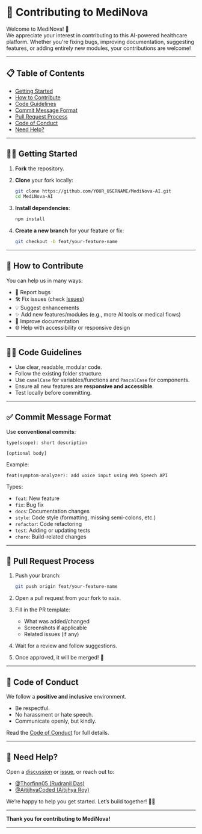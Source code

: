 # 🤝 Contributing to MediNova

Welcome to MediNova! 🎉  
We appreciate your interest in contributing to this AI-powered healthcare platform. Whether you're fixing bugs, improving documentation, suggesting features, or adding entirely new modules, your contributions are welcome!

---

## 📋 Table of Contents

- [Getting Started](#getting-started)
- [How to Contribute](#how-to-contribute)
- [Code Guidelines](#code-guidelines)
- [Commit Message Format](#commit-message-format)
- [Pull Request Process](#pull-request-process)
- [Code of Conduct](#code-of-conduct)
- [Need Help?](#need-help)

---

## 🧑‍💻 Getting Started

1. **Fork** the repository.
2. **Clone** your fork locally:
   ```bash
   git clone https://github.com/YOUR_USERNAME/MediNova-AI.git
   cd MediNova-AI

3. **Install dependencies**:

   ```bash
   npm install
   ```
4. **Create a new branch** for your feature or fix:

   ```bash
   git checkout -b feat/your-feature-name
   ```

---

## 🚀 How to Contribute

You can help us in many ways:

* 🐞 Report bugs
* 🛠 Fix issues (check [Issues](https://github.com/Thorfinn05/MediNova-AI/issues))
* 💡 Suggest enhancements
* ✨ Add new features/modules (e.g., more AI tools or medical flows)
* 📘 Improve documentation
* 🌐 Help with accessibility or responsive design

---

## 🧑‍🏫 Code Guidelines

* Use clear, readable, modular code.
* Follow the existing folder structure.
* Use `camelCase` for variables/functions and `PascalCase` for components.
* Ensure all new features are **responsive and accessible**.
* Test locally before committing.

---

## ✅ Commit Message Format

Use **conventional commits**:

```
type(scope): short description

[optional body]
```

Example:

```
feat(symptom-analyzer): add voice input using Web Speech API
```

Types:

* `feat`: New feature
* `fix`: Bug fix
* `docs`: Documentation changes
* `style`: Code style (formatting, missing semi-colons, etc.)
* `refactor`: Code refactoring
* `test`: Adding or updating tests
* `chore`: Build-related changes

---

## 🔁 Pull Request Process

1. Push your branch:

   ```bash
   git push origin feat/your-feature-name
   ```
2. Open a pull request from your fork to `main`.
3. Fill in the PR template:

   * What was added/changed
   * Screenshots if applicable
   * Related issues (if any)
4. Wait for a review and follow suggestions.
5. Once approved, it will be merged! 🎉

---

## 📜 Code of Conduct

We follow a **positive and inclusive** environment.

* Be respectful.
* No harassment or hate speech.
* Communicate openly, but kindly.

Read the [Code of Conduct](CODE_OF_CONDUCT.md) for full details.

---

## 🤔 Need Help?

Open a [discussion](https://github.com/Thorfinn05/MediNova-AI/discussions) or [issue](https://github.com/Thorfinn05/MediNova-AI/issues), or reach out to:

* [@Thorfinn05 (Rudranil Das)](https://github.com/Thorfinn05)
* [@AitijhyaCoded (Aitijhya Roy)](https://github.com/AitijhyaCoded)

We’re happy to help you get started. Let’s build together! 🧠💙

---

**Thank you for contributing to MediNova!**

---


